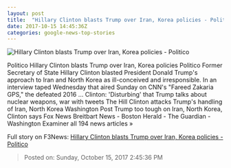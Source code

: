 ```yaml
---
layout: post
title:  "Hillary Clinton blasts Trump over Iran, Korea policies - Politico"
date: 2017-10-15 14:45:36Z
categories: google-news-top-stories
---
```


![Hillary Clinton blasts Trump over Iran, Korea policies - Politico](http://static.politico.com/e1/e8/6f226ed84848beff187cdb616775/170913-hillary-clinton.jpg)

Politico Hillary Clinton blasts Trump over Iran, Korea policies Politico Former Secretary of State Hillary Clinton blasted President Donald Trump's approach to Iran and North Korea as ill-conceived and irresponsible. In an interview taped Wednesday that aired Sunday on CNN's "Fareed Zakaria GPS," the defeated 2016 ... Clinton: 'Disturbing' that Trump talks about nuclear weapons, war with tweets The Hill Clinton attacks Trump's handling of Iran, North Korea Washington Post Trump too tough on Iran, North Korea, Clinton says Fox News Breitbart News - Boston Herald - The Guardian - Washington Examiner all 194 news articles »


Full story on F3News: [Hillary Clinton blasts Trump over Iran, Korea policies - Politico](http://www.f3nws.com/n/fXhmNF)

> Posted on: Sunday, October 15, 2017 2:45:36 PM
